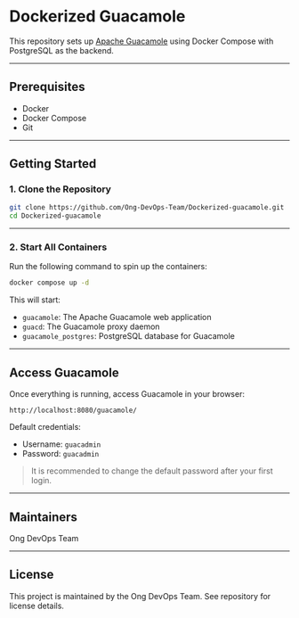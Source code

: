 # Dockerized Guacamole

This repository sets up [Apache Guacamole](https://guacamole.apache.org/) using Docker Compose with PostgreSQL as the backend.

---

## Prerequisites

- Docker
- Docker Compose
- Git

---

## Getting Started

### 1. Clone the Repository

```bash
git clone https://github.com/Ong-DevOps-Team/Dockerized-guacamole.git
cd Dockerized-guacamole
```

---

### 2. Start All Containers

Run the following command to spin up the containers:

```bash
docker compose up -d
```

This will start:

- `guacamole`: The Apache Guacamole web application
- `guacd`: The Guacamole proxy daemon
- `guacamole_postgres`: PostgreSQL database for Guacamole

---

## Access Guacamole

Once everything is running, access Guacamole in your browser:

```
http://localhost:8080/guacamole/
```

Default credentials:

- Username: `guacadmin`
- Password: `guacadmin`

> It is recommended to change the default password after your first login.

---



## Maintainers

Ong DevOps Team

---

## License

This project is maintained by the Ong DevOps Team. See repository for license details.
